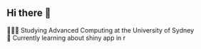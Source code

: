 ## Hi there 👋

🧑🏼‍🎓 Studying Advanced Computing at the University of Sydney <br/>
💭 Currently learning about shiny app in r <br/>

